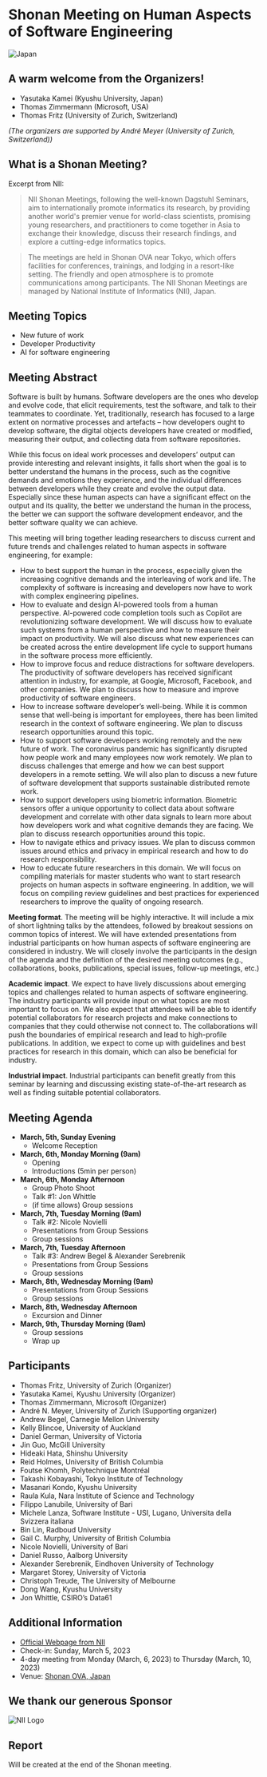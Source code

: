 # Shonan Meeting on Human Aspects of Software Engineering

![Japan](/images/japan.jpg)

## A warm welcome from the Organizers!
* Yasutaka Kamei (Kyushu University, Japan)
* Thomas Zimmermann (Microsoft, USA)
* Thomas Fritz (University of Zurich, Switzerland)

_(The organizers are supported by André Meyer (University of Zurich, Switzerland))_

## What is a Shonan Meeting?
Excerpt from NII:

> NII Shonan Meetings, following the well-known Dagstuhl Seminars, aim to internationally promote informatics its research, by providing another world's premier venue for world-class scientists, promising young researchers, and practitioners to come together in Asia to exchange their knowledge, discuss their research findings, and explore a cutting-edge informatics topics.

> The meetings are held in Shonan OVA near Tokyo, which offers facilities for conferences, trainings, and lodging in a resort-like setting. The friendly and open atmosphere is to promote communications among participants. The NII Shonan Meetings are managed by National Institute of Informatics (NII), Japan.

## Meeting Topics
* New future of work
* Developer Productivity
* AI for software engineering

## Meeting Abstract
Software is built by humans. Software developers are the ones who develop and evolve code, that elicit requirements, test the software, and talk to their teammates to coordinate. Yet, traditionally, research has focused to a large extent on normative processes and artefacts – how developers ought to develop software, the digital objects developers have created or modified, measuring their output, and collecting data from software repositories.

While this focus on ideal work processes and developers’ output can provide interesting and relevant insights, it falls short when the goal is to better understand the humans in the process, such as the cognitive demands and emotions they experience, and the individual differences between developers while they create and evolve the output data. Especially since these human aspects can have a significant effect on the output and its quality, the better we understand the human in the process, the better we can support the software development endeavor, and the better software quality we can achieve.

This meeting will bring together leading researchers to discuss current and future trends and challenges related to human aspects in software engineering, for example:
* How to best support the human in the process, especially given the increasing cognitive demands and the interleaving of work and life. The complexity of software is increasing and developers now have to work with complex engineering pipelines.
* How to evaluate and design AI-powered tools from a human perspective. AI-powered code completion tools such as Copilot are revolutionizing software development. We will discuss how to evaluate such systems from a human perspective and how to measure their impact on productivity. We will also discuss what new experiences can be created across the entire development life cycle to support humans in the software process more efficiently.
* How to improve focus and reduce distractions for software developers. The productivity of software developers has received significant attention in industry, for example, at Google, Microsoft, Facebook, and other companies. We plan to discuss how to measure and improve productivity of software engineers.
* How to increase software developer’s well-being. While it is common sense that well-being is important for employees, there has been limited research in the context of software engineering. We plan to discuss research opportunities around this topic.
* How to support software developers working remotely and the new future of work. The coronavirus pandemic has significantly disrupted how people work and many employees now work remotely. We plan to discuss challenges that emerge and how we can best support developers in a remote setting. We will also plan to discuss a new future of software development that supports sustainable distributed remote work.
* How to support developers using biometric information. Biometric sensors offer a unique opportunity to collect data about software development and correlate with other data signals to learn more about how developers work and what cognitive demands they are facing. We plan to discuss research opportunities around this topic.
* How to navigate ethics and privacy issues. We plan to discuss common issues around ethics and privacy in empirical research and how to do research responsibility.
* How to educate future researchers in this domain. We will focus on compiling materials for master students who want to start research projects on human aspects in software engineering. In addition, we will focus on compiling review guidelines and best practices for experienced researchers to improve the quality of ongoing research.

**Meeting format**. The meeting will be highly interactive. It will include a mix of short lightning talks by the attendees, followed by breakout sessions on common topics of interest. We will have extended presentations from industrial participants on how human aspects of software engineering are considered in industry. We will closely involve the participants in the design of the agenda and the definition of the desired meeting outcomes (e.g., collaborations, books, publications, special issues, follow-up meetings, etc.)

**Academic impact**. We expect to have lively discussions about emerging topics and challenges related to human aspects of software engineering. The industry participants will provide input on what topics are most important to focus on. We also expect that attendees will be able to identify potential collaborators for research projects and make connections to companies that they could otherwise not connect to. The collaborations will push the boundaries of empirical research and lead to high-profile publications. In addition, we expect to come up with guidelines and best practices for research in this domain, which can also be beneficial for industry.

**Industrial impact**. Industrial participants can benefit greatly from this seminar by learning and discussing existing state-of-the-art research as well as finding suitable potential collaborators.

## Meeting Agenda
* **March, 5th, Sunday Evening**
  * Welcome Reception
* **March, 6th, Monday Morning (9am)**
  * Opening
  * Introductions (5min per person)
* **March, 6th, Monday Afternoon**
  * Group Photo Shoot
  * Talk #1: Jon Whittle
  * (if time allows) Group sessions
* **March, 7th, Tuesday Morning (9am)**
  * Talk #2: Nicole Novielli
  * Presentations from Group Sessions
  * Group sessions
* **March, 7th, Tuesday Afternoon**
  * Talk #3: Andrew Begel & Alexander Serebrenik
  * Presentations from Group Sessions
  * Group sessions
* **March, 8th, Wednesday Morning (9am)**
  * Presentations from Group Sessions
  * Group sessions
* **March, 8th, Wednesday Afternoon**
  * Excursion and Dinner
* **March, 9th, Thursday Morning (9am)**
  * Group sessions
  * Wrap up

## Participants

* Thomas Fritz, University of Zurich (Organizer)
* Yasutaka Kamei, Kyushu University (Organizer)
* Thomas Zimmermann, Microsoft (Organizer)
* André N. Meyer, University of Zurich (Supporting organizer)
* Andrew Begel, Carnegie Mellon University
* Kelly Blincoe, University of Auckland
* Daniel German, University of Victoria
* Jin Guo, McGill University
* Hideaki Hata, Shinshu University
* Reid Holmes, University of British Columbia
* Foutse Khomh, Polytechnique Montréal
* Takashi Kobayashi, Tokyo Institute of Technology
* Masanari Kondo, Kyushu University
* Raula Kula, Nara Institute of Science and Technology
* Filippo Lanubile, University of Bari
* Michele Lanza, Software Institute - USI, Lugano, Universita della Svizzera italiana
* Bin Lin, Radboud University
* Gail C. Murphy, University of British Columbia
* Nicole Novielli, University of Bari
* Daniel Russo, Aalborg University
* Alexander Serebrenik, Eindhoven University of Technology
* Margaret Storey, University of Victoria
* Christoph Treude, The University of Melbourne
* Dong Wang, Kyushu University
* Jon Whittle, CSIRO’s Data61

## Additional Information
* [Official Webpage from NII](https://shonan.nii.ac.jp/seminars/191/)
* Check-in: Sunday, March 5, 2023
* 4-day meeting from Monday (March, 6, 2023) to Thursday (March, 10, 2023)
* Venue: [Shonan OVA, Japan](http://shonan-ova.jp/)

## We thank our generous Sponsor
![NII Logo](/images/nii_logo.gif)

## Report
Will be created at the end of the Shonan meeting.
